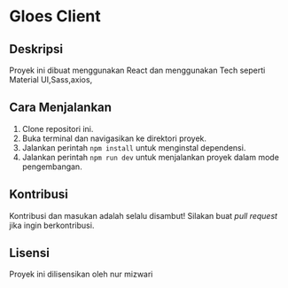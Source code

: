 # Gloes Client

## Deskripsi

Proyek ini dibuat menggunakan React dan menggunakan Tech seperti Material UI,Sass,axios,

## Cara Menjalankan

1. Clone repositori ini.
2. Buka terminal dan navigasikan ke direktori proyek.
3. Jalankan perintah `npm install` untuk menginstal dependensi.
4. Jalankan perintah `npm run dev` untuk menjalankan proyek dalam mode pengembangan.

## Kontribusi

Kontribusi dan masukan adalah selalu disambut! Silakan buat _pull request_ jika ingin berkontribusi.

## Lisensi

Proyek ini dilisensikan oleh nur mizwari
